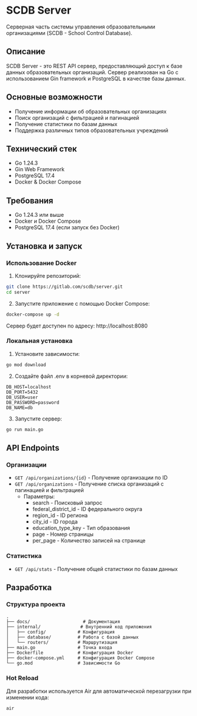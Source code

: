 # SCDB Server

Серверная часть системы управления образовательными организациями (SCDB - School Control Database).

## Описание

SCDB Server - это REST API сервер, предоставляющий доступ к базе данных образовательных организаций. Сервер реализован на Go с использованием Gin framework и PostgreSQL в качестве базы данных.

## Основные возможности

- Получение информации об образовательных организациях
- Поиск организаций с фильтрацией и пагинацией
- Получение статистики по базам данных
- Поддержка различных типов образовательных учреждений

## Технический стек

- Go 1.24.3
- Gin Web Framework
- PostgreSQL 17.4
- Docker & Docker Compose

## Требования

- Go 1.24.3 или выше
- Docker и Docker Compose
- PostgreSQL 17.4 (если запуск без Docker)

## Установка и запуск

### Использование Docker

1. Клонируйте репозиторий:

```bash
git clone https://gitlab.com/scdb/server.git
cd server
```

2. Запустите приложение с помощью Docker Compose:

```bash
docker-compose up -d
```

Сервер будет доступен по адресу: http://localhost:8080

### Локальная установка

1. Установите зависимости:

```bash
go mod download
```

2. Создайте файл .env в корневой директории:

```env
DB_HOST=localhost
DB_PORT=5432
DB_USER=user
DB_PASSWORD=password
DB_NAME=db
```

3. Запустите сервер:

```bash
go run main.go
```

## API Endpoints

### Организации

- `GET /api/organizations/{id}` - Получение организации по ID
- `GET /api/organizations` - Получение списка организаций с пагинацией и фильтрацией
  - Параметры:
    - search - Поисковый запрос
    - federal_district_id - ID федерального округа
    - region_id - ID региона
    - city_id - ID города
    - education_type_key - Тип образования
    - page - Номер страницы
    - per_page - Количество записей на странице

### Статистика

- `GET /api/stats` - Получение общей статистики по базам данных

## Разработка

### Структура проекта

```
.
├── docs/                    # Документация
├── internal/               # Внутренний код приложения
│   ├── config/            # Конфигурация
│   ├── database/          # Работа с базой данных
│   └── routers/           # Маршрутизация
├── main.go                # Точка входа
├── Dockerfile             # Конфигурация Docker
├── docker-compose.yml     # Конфигурация Docker Compose
└── go.mod                 # Зависимости Go
```

### Hot Reload

Для разработки используется Air для автоматической перезагрузки при изменении кода:

```bash
air
```
